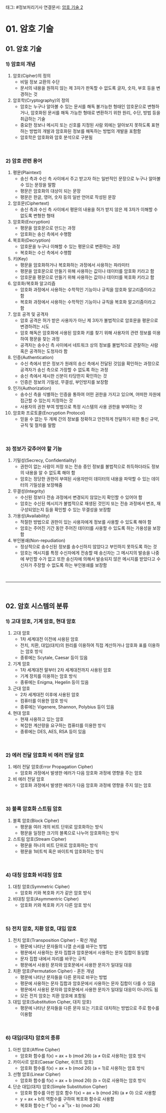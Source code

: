 태그: #정보처리기사 
연결문서: [암호 기술 2](암호%20기술%202.md)

# 01. 암호 기술

## 01. 암호 기술

### 1) 암호의 개념
1. 암호(Cipher)의 정의
    - 비밀 정보 교환의 수단
    - 문서의 내용을 원하지 않는 제 3자가 판독할 수 없도록 글자, 숫자, 부호 등을 변경하는 것
2. 암호학(Cryptography)의 정의
    - 암호는 누구나 알아볼 수 있는 문서를 해독 불가능한 형태인 암호문으로 변형하거나, 암호화된 문서를 해독 가능한 형태로 변환하기 위한 원리, 수단, 방법 등을 취급하는 기술
    - 중요한 정보나 메시지 또는 신호를 지정된 사람 외에는 알아보지 못하도록 표현하는 방법의 개발과 암호화된 정보를 해독하는 방법의 개발을 포함함
    - 암호학은 암호화와 암호 분석으로 구분됨

<br>

### 2) 암호 관련 용어
1. 평문(Plaintext)
    - 송신 측과 수신 측 사이에서 주고 받고자 하는 일반적인 문장으로 누구나 알아볼 수 있는 문장을 말함
    - 평문은 암호화의 대상이 되는 문장
    - 평문은 한글, 영어, 숫자 등의 일반 언어로 작성된 문장
2. 암호문(Ciphertext)
    - 송신 측과 수신 측 사이에서 평문의 내용을 허가 받지 않은 제 3자가 이해할 수 없도록 변형한 형태
3. 암호화(Encryption)
    - 평문을 암호문으로 만드는 과정
    - 암호화는 송신 측에서 수행함
4. 복호화(Decryption)
    - 암호문을 누구나 이해할 수 있는 평문으로 변환하는 과정
    - 복호화는 수신 측에서 수행함
5. 키(Key)
    - 평문을 암호화하거나 복호화하는 과정에서 사용하는 파라미터
    - 평문을 암호문으로 만들기 위해 사용하는 값이나 데이터를 암호화 키라고 함
    - 암호문을 평문으로 만들기 위해 사용하는 값이나 데이터를 복호화 키라고 함
6. 암호화/복호화 알고리즘
    - 암호화 과정에서 사용하는 수학적인 기능이나 규칙을 암호화 알고리즘이라고 함
    - 복호화 과정에서 사용하는 수학적인 기능이나 규칙을 복호화 알고리즘이라고 함
7. 암호 공격 및 공격자
    - 암호 공격은 허가 받은 사용자가 아닌 제 3자가 불법적으로 암호문을 평문으로 변경하려는 시도
    - 암호 해독은 암호화에 사용된 암호화 키를 찾기 위해 사용자의 관련 정보를 이용하여 평문을 찾는 과정
    - 공격자는 송수신 측 사이에서 네트워크 상의 정보를 불법적으로 관찰하는 사람 혹은 공격하는 도청자라 함
8. 인증(Authentication)
    - 수신 측에서 받은 정보가 원래의 송신 측에서 전달된 것임을 확인하는 과정으로 공격자가 송신 측으로 가장할 수 없도록 하는 과정
    - 송신 측에서 제시한 신분이 타당한지 확인하는 것
    - 인증은 정보의 기밀성, 무결성, 부인방지를 보장함
9. 인가(Authorization)
    - 송수신 측을 식별하는 인증을 통하여 어떤 권한을 가지고 있으며, 어떠한 자원에 접근할 수 있는지 지정하는 것
    - 사용자의 권한 부여 방법으로 특정 시스템의 사용 권한을 부여하는 것
10. 암호화 프로토콜(Encryption Protocol)
    - 믿을 수 없는 두 개체 간의 정보를 정확하고 안전하게 전달하기 위한 통신 규약, 규칙 및 절차를 말함

<br>

### 3) 정보가 갖추어야 할 기능
1. 기밀성(Secrecy, Confidentiality)
    - 권한이 없는 사람이 저장 또는 전송 중인 정보를 불법적으로 취득하더라도 정보의 내용을 알 수 없도록 해야 함
    - 암호는 정당한 권한이 부여된 사용자만이 데이터의 내용을 파악할 수 있는 데이터의 기밀성을 보장해줌
2. 무결성(Integrity)
    - 수신된 정보다 전송 과정에서 변경되지 않았는지 확인할 수 있어야 함
    - 암호는 수신된 메시지가 불법적으로 재생된 것인지 또는 전송 과정에서 변조, 재구성되었는지 등을 확인할 수 있는 무결성을 보장함
3. 가용성(Availability)
    - 적절한 방법으로 권한이 있는 사용자에게 정보를 사용할 수 있도록 해야 함
    - 암호는 주어진 기간 동안 주어진 데이터를 사용할 수 있도록 하는 가용성을 보장함
4. 부인봉쇄(Non-repudiation)
    - 정상적으로 송수신된 정보를 송수신하지 않았다고 부인하지 못하도록 하는 것
    - 암호는 메시지를 특정 수신자에게 전송할 때 송신자는 그 메시지의 발송을 나중에 부인할 수가 없고 또한 송신자에 의해서 발송되지 않은 메시지를 받았다고 수신자가 주장할 수 없도록 하는 부인봉쇄를 보장함

<br>

---

<br>

## 02. 암호 시스템의 분류

### 1) 고대 암호, 기계 암호, 현대 암호
1. 고대 암호
    - 1차 세계대전 이전에 사용된 암호
    - 전치, 치환, 대입(대치)의 원리를 이용하여 직접 계산하거나 암호화 표를 이용하는 암호 방식
    - 종류에는 Scytale, Caesar 등이 있음
2. 기계 암호
    - 1차 세계대전 말부터 2차 세계대전까지 사용된 암호
    - 기계 장치를 이용하는 암호 방식
    - 종류에는 Enigma, Hegelin 등이 있음
3. 근대 암호
    - 2차 세계대전 이후에 사용된 암호
    - 컴퓨터를 이용한 암호 방식
    - 종류에는 Vigenere, Shannon, Polybius 등이 있음
4. 현대 암호
    - 현재 사용하고 있는 암호
    - 복잡한 계산량을 요구하는 컴퓨터를 이용한 방식
    - 종류에는 DES, AES, RSA 등이 있음

<br>

### 2) 에러 전달 암호화 비 에러 전달 암호
1. 에러 전달 암호(Error Propagation Cipher)
    - 암호화 과정에서 발생한 에러가 다음 암호화 과정에 영향을 주는 암호
2. 비 에러 전달 암호
    - 암호화 과정에서 발생한 에러가 다음 암호화 과정에 영향을 주지 않는 암호

<br>

### 3) 블록 암호화 스트림 암호
1. 블록 암호(Block Cipher)
    - 평문을 여러 개의 비트 단위로 암호화하는 방식
    - 평문을 일정한 크기의 블록으로 나누어 암호화하는 방식
2. 스트림 암호(Stream Cipher)
    - 평문을 하나의 비트 단위로 암호화하는 방식
    - 평문을 1비트씩 혹은 바이트씩 암호화하는 방식

<br>

### 4) 대칭 암호화 비대칭 암호
1. 대칭 암호(Symmetric Cipher)
    - 암호화 키와 복호화 키가 같은 암호 방식
2. 비대칭 암호(Asymmentric Cipher)
    - 암호화 키와 복호화 키가 다른 암호 방식

<br>

### 5) 전치 암호, 치환 암호, 대입 암호
1. 전치 암호(Transposition Cipher) - 확산 개념
    - 평문에 나타난 문자들의 나열 순서를 바꾸는 방법
    - 평문에서 사용하는 문자 집합과 암호문에서 사용하는 문자 집합이 동일함
    - 문자 집합 내에서 자리를 바꾸는 규칙
    - 평문에서 사용된 문자와 암호문에서 사용한 문자가 일대일 대응
2. 치환 암호(Permutation Cipher) - 혼돈 개념
    - 평문에 나타난 문자들을 다른 문자로 바꾸는 방법
    - 평문에 사용하는 문자 집합과 암호문에서 사용하는 문자 집합이 다를 수 있음
    - 평문에서 사용된 문자와 암호문에서 사용한 문자가 일대일 대응이 아니어도 됨
    - 모든 전치 암호는 치환 암호에 포함됨
3. 대입 암호(Substitution Cipher, 대치 암호)
    - 평문에 나타난 문자들을 다른 문자 또는 기호로 대치하는 방법으로 주로 함수를 이용함

<br>

### 6) 대입(대치) 암호의 종류
1. 아핀 암호(Affine Cipher)
    - 암호화 함수를 f(x) = ax + b (mod 26) (a ≠ 0)로 사용하는 암호 방식
2. 카이사르 암호(Caesar Cipher, 쉬프트 암호)
    - 암호화 함수를 f(x) = ax + b (mod 26) (a = 1)로 사용하는 암호 방식
3. 선형 암호(Linear Cipher)
    - 암호화 함수를 f(x) = ax + b (mod 26) (b = 0)로 사용하는 암호 방식
4. 단순 대입(대치) 암호(Simple Substitution Cipher)
    - 암호화 함수를 아핀 암호 함수 f(x) = ax + b (mod 26) (a ≠ 0) 으로 사용함
    - y = ax + b의 역함수를 구하여 복호화 함수로 사용함
    - 복호화 함수는 f<sup>-1</sup>(x) = a<sup>-1</sup>(x - b) (mod 26)